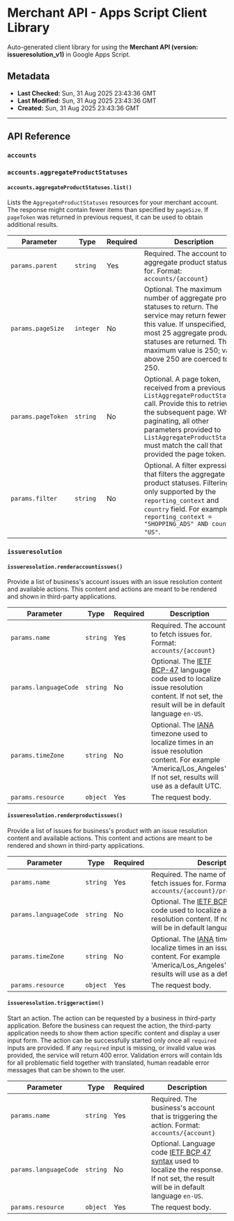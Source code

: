 # Merchant API - Apps Script Client Library

Auto-generated client library for using the **Merchant API (version: issueresolution_v1)** in Google Apps Script.

## Metadata

- **Last Checked:** Sun, 31 Aug 2025 23:43:36 GMT
- **Last Modified:** Sun, 31 Aug 2025 23:43:36 GMT
- **Created:** Sun, 31 Aug 2025 23:43:36 GMT



---

## API Reference

### `accounts`

### `accounts.aggregateProductStatuses`

#### `accounts.aggregateProductStatuses.list()`

Lists the `AggregateProductStatuses` resources for your merchant account. The response might contain fewer items than specified by `pageSize`. If `pageToken` was returned in previous request, it can be used to obtain additional results.

| Parameter | Type | Required | Description |
|---|---|---|---|
| `params.parent` | `string` | Yes | Required. The account to list aggregate product statuses for. Format: `accounts/{account}` |
| `params.pageSize` | `integer` | No | Optional. The maximum number of aggregate product statuses to return. The service may return fewer than this value. If unspecified, at most 25 aggregate product statuses are returned. The maximum value is 250; values above 250 are coerced to 250. |
| `params.pageToken` | `string` | No | Optional. A page token, received from a previous `ListAggregateProductStatuses` call. Provide this to retrieve the subsequent page. When paginating, all other parameters provided to `ListAggregateProductStatuses` must match the call that provided the page token. |
| `params.filter` | `string` | No | Optional. A filter expression that filters the aggregate product statuses. Filtering is only supported by the `reporting_context` and `country` field. For example: `reporting_context = "SHOPPING_ADS" AND country = "US"`. |

### `issueresolution`

#### `issueresolution.renderaccountissues()`

Provide a list of business's account issues with an issue resolution content and available actions. This content and actions are meant to be rendered and shown in third-party applications.

| Parameter | Type | Required | Description |
|---|---|---|---|
| `params.name` | `string` | Yes | Required. The account to fetch issues for. Format: `accounts/{account}` |
| `params.languageCode` | `string` | No | Optional. The [IETF BCP-47](https://tools.ietf.org/html/bcp47) language code used to localize issue resolution content. If not set, the result will be in default language `en-US`. |
| `params.timeZone` | `string` | No | Optional. The [IANA](https://www.iana.org/time-zones) timezone used to localize times in an issue resolution content. For example 'America/Los_Angeles'. If not set, results will use as a default UTC. |
| `params.resource` | `object` | Yes | The request body. |

#### `issueresolution.renderproductissues()`

Provide a list of issues for business's product with an issue resolution content and available actions. This content and actions are meant to be rendered and shown in third-party applications.

| Parameter | Type | Required | Description |
|---|---|---|---|
| `params.name` | `string` | Yes | Required. The name of the product to fetch issues for. Format: `accounts/{account}/products/{product}` |
| `params.languageCode` | `string` | No | Optional. The [IETF BCP-47](https://tools.ietf.org/html/bcp47) language code used to localize an issue resolution content. If not set, the result will be in default language `en-US`. |
| `params.timeZone` | `string` | No | Optional. The [IANA](https://www.iana.org/time-zones) timezone used to localize times in an issue resolution content. For example 'America/Los_Angeles'. If not set, results will use as a default UTC. |
| `params.resource` | `object` | Yes | The request body. |

#### `issueresolution.triggeraction()`

Start an action. The action can be requested by a business in third-party application. Before the business can request the action, the third-party application needs to show them action specific content and display a user input form. The action can be successfully started only once all `required` inputs are provided. If any `required` input is missing, or invalid value was provided, the service will return 400 error. Validation errors will contain Ids for all problematic field together with translated, human readable error messages that can be shown to the user.

| Parameter | Type | Required | Description |
|---|---|---|---|
| `params.name` | `string` | Yes | Required. The business's account that is triggering the action. Format: `accounts/{account}` |
| `params.languageCode` | `string` | No | Optional. Language code [IETF BCP 47 syntax](https://tools.ietf.org/html/bcp47) used to localize the response. If not set, the result will be in default language `en-US`. |
| `params.resource` | `object` | Yes | The request body. |